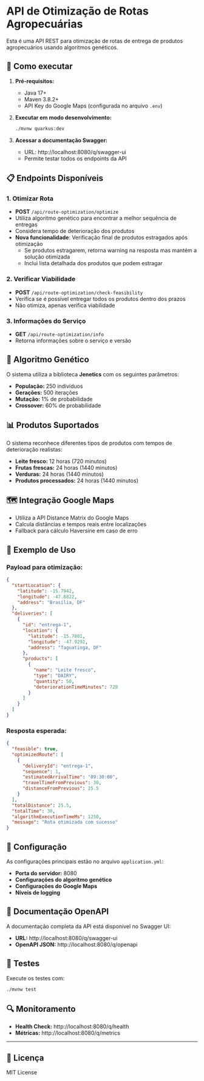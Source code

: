 # API de Otimização de Rotas Agropecuárias

Esta é uma API REST para otimização de rotas de entrega de produtos agropecuários usando algoritmos genéticos.

## 🚀 Como executar

1. **Pré-requisitos:**
   - Java 17+
   - Maven 3.8.2+
   - API Key do Google Maps (configurada no arquivo `.env`)

2. **Executar em modo desenvolvimento:**
   ```bash
   ./mvnw quarkus:dev
   ```

3. **Acessar a documentação Swagger:**
   - URL: http://localhost:8080/q/swagger-ui
   - Permite testar todos os endpoints da API

## 📋 Endpoints Disponíveis

### 1. Otimizar Rota
- **POST** `/api/route-optimization/optimize`
- Utiliza algoritmo genético para encontrar a melhor sequência de entregas
- Considera tempo de deterioração dos produtos
- **Nova funcionalidade**: Verificação final de produtos estragados após otimização
  - Se produtos estragarem, retorna warning na resposta mas mantém a solução otimizada
  - Inclui lista detalhada dos produtos que podem estragar

### 2. Verificar Viabilidade
- **POST** `/api/route-optimization/check-feasibility`
- Verifica se é possível entregar todos os produtos dentro dos prazos
- Não otimiza, apenas verifica viabilidade

### 3. Informações do Serviço
- **GET** `/api/route-optimization/info`
- Retorna informações sobre o serviço e versão

## 🧬 Algoritmo Genético

O sistema utiliza a biblioteca **Jenetics** com os seguintes parâmetros:

- **População:** 250 indivíduos
- **Gerações:** 500 iterações
- **Mutação:** 1% de probabilidade
- **Crossover:** 60% de probabilidade

## 📊 Produtos Suportados

O sistema reconhece diferentes tipos de produtos com tempos de deterioração realistas:

- **Leite fresco:** 12 horas (720 minutos)
- **Frutas frescas:** 24 horas (1440 minutos)
- **Verduras:** 24 horas (1440 minutos)
- **Produtos processados:** 24 horas (1440 minutos)

## 🗺️ Integração Google Maps

- Utiliza a API Distance Matrix do Google Maps
- Calcula distâncias e tempos reais entre localizações
- Fallback para cálculo Haversine em caso de erro

## 📝 Exemplo de Uso

### Payload para otimização:

```json
{
  "startLocation": {
    "latitude": -15.7942,
    "longitude": -47.8822,
    "address": "Brasília, DF"
  },
  "deliveries": [
    {
      "id": "entrega-1",
      "location": {
        "latitude": -15.7801,
        "longitude": -47.9292,
        "address": "Taguatinga, DF"
      },
      "products": [
        {
          "name": "Leite fresco",
          "type": "DAIRY",
          "quantity": 50,
          "deteriorationTimeMinutes": 720
        }
      ]
    }
  ]
}
```

### Resposta esperada:

```json
{
  "feasible": true,
  "optimizedRoute": [
    {
      "deliveryId": "entrega-1",
      "sequence": 1,
      "estimatedArrivalTime": "09:30:00",
      "travelTimeFromPrevious": 30,
      "distanceFromPrevious": 25.5
    }
  ],
  "totalDistance": 25.5,
  "totalTime": 30,
  "algorithmExecutionTimeMs": 1250,
  "message": "Rota otimizada com sucesso"
}
```

## 🔧 Configuração

As configurações principais estão no arquivo `application.yml`:

- **Porta do servidor:** 8080
- **Configurações do algoritmo genético**
- **Configurações do Google Maps**
- **Níveis de logging**

## 📖 Documentação OpenAPI

A documentação completa da API está disponível no Swagger UI:
- **URL:** http://localhost:8080/q/swagger-ui
- **OpenAPI JSON:** http://localhost:8080/q/openapi

## 🧪 Testes

Execute os testes com:
```bash
./mvnw test
```

## 🔍 Monitoramento

- **Health Check:** http://localhost:8080/q/health
- **Métricas:** http://localhost:8080/q/metrics

---

## 📄 Licença

MIT License